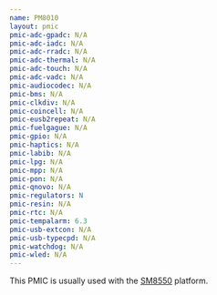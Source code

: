 ```yaml
---
name: PM8010
layout: pmic
pmic-adc-gpadc: N/A
pmic-adc-iadc: N/A
pmic-adc-rradc: N/A
pmic-adc-thermal: N/A
pmic-adc-touch: N/A
pmic-adc-vadc: N/A
pmic-audiocodec: N/A
pmic-bms: N/A
pmic-clkdiv: N/A
pmic-coincell: N/A
pmic-eusb2repeat: N/A
pmic-fuelgague: N/A
pmic-gpio: N/A
pmic-haptics: N/A
pmic-labib: N/A
pmic-lpg: N/A
pmic-mpp: N/A
pmic-pon: N/A
pmic-qnovo: N/A
pmic-regulators: N
pmic-resin: N/A
pmic-rtc: N/A
pmic-tempalarm: 6.3
pmic-usb-extcon: N/A
pmic-usb-typecpd: N/A
pmic-watchdog: N/A
pmic-wled: N/A
---
```

This PMIC is usually used with the [SM8550](../soc/sm8550) platform.
